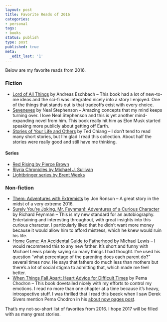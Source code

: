 ```yaml
---
layout: post
title: Favorite Reads of 2016
categories:
- personal
tags:
- books
status: publish
type: post
published: true
meta:
  _edit_last: '1'
---
```


<p>Below are my favorite reads from 2016.</p>

<h3>Fiction</h3>

<ul>
<li><a href="http://web.archive.org/web/20210120073302/http://amzn.to/1RX9aIm">Lord of All Things</a> by Andreas Eschbach – This book had a lot of new-to-me ideas and the sci-fi was integrated nicely into a story I enjoyed. One of the things that stands out is that tradeoffs exist with every choice.</li>
<li><a href="http://web.archive.org/web/20210120073302/http://amzn.to/2ixJgRY">Seveneves</a> by Neal Stephenson – Amazing concepts that my mind keeps turning over. I love Neal Stephenson and this is yet another mind-expanding novel from him. This book really hit him as Elon Musk started speaking more publicly about getting off Earth.</li>
<li><a href="http://web.archive.org/web/20210120073302/http://amzn.to/2in6xFW">Stories of Your Life and Others</a> by Ted Chiang – I don’t tend to read many short stories, but I’m glad I read this collection. About half the stories were really good and still have me thinking.</li>
</ul>


<h4>Series</h4>

<ul>
<li><a href="http://web.archive.org/web/20210120073302/http://amzn.to/1YefYmk">Red Rising by Pierce Brown</a></li>
<li><a href="http://web.archive.org/web/20210120073302/http://amzn.to/1UHiSBW">Riyria Chronicles by Michael J. Sullivan</a></li>
<li><a href="http://web.archive.org/web/20210120073302/http://amzn.to/2iWcyur">Lightbringer series by Brent Weeks</a></li>
</ul>


<h3>Non-fiction</h3>

<ul>
<li><a href="http://web.archive.org/web/20210120073302/http://amzn.to/294eAPo">Them: Adventures with Extremists</a> by Jon Ronson – A great story in the midst of a very extreme 2016.</li>
<li><a href="http://web.archive.org/web/20210120073302/http://amzn.to/2hHFvrV">Surely You’re Joking, Mr. Feynman!: Adventures of a Curious Character</a> by Richard Feynman – This is my new standard for an autobiography. Entertaining and interesting throughout, with great insights into this curious character. I particularly liked that he didn’t want more money because it would allow him to afford mistress, which he knew would ruin his life.</li>
<li><a href="http://web.archive.org/web/20210120073302/http://amzn.to/2iUcmre">Home Game: An Accidental Guide to Fatherhood</a> by Michael Lewis – I would recommend this to any new father. It’s short and funny with Michael Lewis plainly saying so many things I had thought. I’ve used his question “what percentage of the parenting does each parent do?” several times now. He says that fathers do much less than mothers but there’s a lot of social stigma to admitting that, which made me feel better.</li>
<li><a href="http://web.archive.org/web/20210120073302/http://amzn.to/2in8Et5">When Things Fall Apart: Heart Advice for Difficult Times</a> by Pema Chodron – This book dovetailed nicely with my efforts to control my emotions. I read no more than one chapter at a time because it’s heavy, introspective stuff. I was thrilled that I read this beeok when I saw Derek Sivers mention Pema Chodron in his <a href="http://web.archive.org/web/20210120073302/http://nownownow.com/about">about now pages post</a>.</li>
</ul>


<p>That’s my not-so-short list of favorites from 2016. I hope 2017 will be filled with as many great stories.</p>